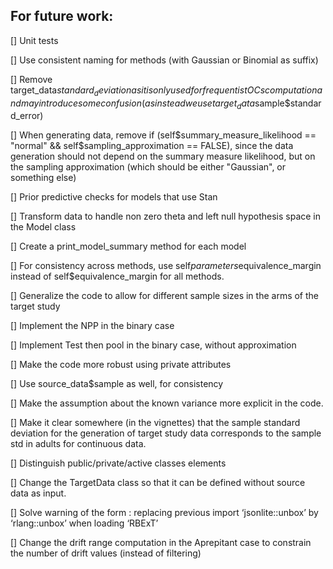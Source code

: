 ## For future work:
 

[] Unit tests

[] Use consistent naming for methods (with Gaussian or Binomial as suffix)

[] Remove target_data$standard_deviation as it is only used for frequentist OCs computation and may introduce some confusion (as instead we use target_data$sample$standard_error)

[] When generating data, remove if (self$summary_measure_likelihood == "normal" && self$sampling_approximation == FALSE), since the data generation should not depend on the summary measure likelihood, but on the sampling approximation (which should be either "Gaussian", or something else)

[] Prior predictive checks for models that use Stan

[] Transform data to handle non zero theta and left null hypothesis space in the Model class

[] Create a print_model_summary method for each model 

[] For consistency across methods, use self$parameters$equivalence_margin instead of self$equivalence_margin for all methods.

[] Generalize the code to allow for different sample sizes in the arms of the target study

[] Implement the NPP in the binary case

[] Implement Test then pool in the binary case, without approximation


[] Make the code more robust using private attributes

[] Use source_data$sample as well, for consistency

[] Make the assumption about the known variance more explicit in the code.

[] Make it clear somewhere (in the vignettes) that the sample standard deviation for the generation of target study data corresponds to the sample std in adults for continuous data.

[] Distinguish public/private/active classes elements

[] Change the TargetData class so that it can be defined without source data as input. 

[] Solve warning of the form : replacing previous import ‘jsonlite::unbox’ by ‘rlang::unbox’ when loading ‘RBExT’

[] Change the drift range computation in the Aprepitant case to constrain the number of drift values (instead of filtering)

 
